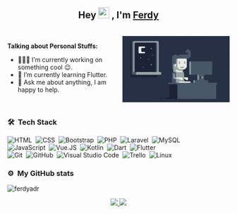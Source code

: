 <h2 align="center">Hey <img src="https://media.giphy.com/media/hvRJCLFzcasrR4ia7z/giphy.gif" width="25px" height="25px"> , I'm <a href="https://ferdy-adr.github.io/profile/">Ferdy</a></h2>
<p align="center">
</p>

<br>

<img align="right" height="150rem" alt="GIF" src="https://raw.githubusercontent.com/AVS1508/AVS1508/master/assets/Night-Coding.gif" />

**Talking about Personal Stuffs:**

- 👨🏽‍💻  I’m currently working on something cool :wink:.
- 🌱  I’m currently learning Flutter. 
- 💬  Ask me about anything, I am happy to help.
<!-- - 📫  How to reach me: -->

<br>

### 🛠 &nbsp;Tech Stack
![HTML](https://img.shields.io/badge/-HTML-05122A?style=flat&logo=HTML5)&nbsp;
![CSS](https://img.shields.io/badge/-CSS-05122A?style=flat&logo=CSS3&logoColor=1572B6)&nbsp;
![Bootstrap](https://img.shields.io/badge/-Bootstrap-05122A?style=flat&logo=bootstrap&logoColor=563D7C)&nbsp;
![PHP](https://img.shields.io/badge/-PHP-05122A?style=flat&logo=PHP)&nbsp;
![Laravel](https://img.shields.io/badge/-Laravel-05122A?style=flat&logo=laravel)&nbsp;
![MySQL](https://img.shields.io/badge/-MySQL-05122A?style=flat&logo=mysql)\
![JavaScript](https://img.shields.io/badge/-JavaScript-05122A?style=flat&logo=javascript)&nbsp;
![Vue.JS](https://img.shields.io/badge/-Vue.JS-05122A?style=flat&logo=vuedotjs)&nbsp;
![Kotlin](https://img.shields.io/badge/-Kotlin-05122A?style=flat&logo=kotlin)&nbsp;
![Dart](https://img.shields.io/badge/-Dart-05122A?style=flat&logo=Dart&logoColor=lightblue)&nbsp;
![Flutter](https://img.shields.io/badge/-Flutter-05122A?style=flat&logo=flutter&logoColor=007ACC)\
![Git](https://img.shields.io/badge/-Git-05122A?style=flat&logo=git)&nbsp;
![GitHub](https://img.shields.io/badge/-GitHub-05122A?style=flat&logo=github)&nbsp;
![Visual Studio Code](https://img.shields.io/badge/-Visual%20Studio%20Code-05122A?style=flat&logo=visual-studio-code&logoColor=007ACC)&nbsp;
![Trello](https://img.shields.io/badge/-Trello-05122A?style=flat&logo=trello)&nbsp;
![Linux](https://img.shields.io/badge/-Linux-05122A?style=flat&logo=linux)&nbsp;


### ⚙️ &nbsp;My GitHub stats
<p align=left> <img src=https://komarev.com/ghpvc/?username=ferdyadr alt=ferdyadr /> </p>
<p align="center">
<a href="https://github.com/ferdy-adr">
  <img height="180em" src="https://github-readme-stats-eight-theta.vercel.app/api?username=ferdy-adr&show_icons=true&theme=algolia&include_all_commits=true&count_private=true"/>
  <img height="180em" src="https://github-readme-stats-eight-theta.vercel.app/api/top-langs/?username=ferdy-adr&layout=compact&langs_count=8&theme=algolia"/>
</a>
</p>


<!-- Github Stats White -->
<!-- [![Github stats](https://github-readme-stats.vercel.app/api?username=ferdy-adr&show_icons=true&include_all_commits=true)](https://github.com/ferdy-adr/github-readme-stats)
[![Top Langs](https://github-readme-stats.vercel.app/api/top-langs/?username=ferdy-adr&layout=compact)](https://github.com/ferdy-adr/github-readme-stats) -->


<!-- ![React](https://img.shields.io/badge/-React-05122A?style=flat&logo=react)&nbsp; -->
